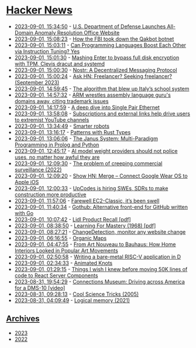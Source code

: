 # [Hacker News](https://kherrick.github.io/hacker-news/)

* [2023-09-01, 15:34:50](https://news.ycombinator.com/item?id=37352148) - [U.S. Department of Defense Launches All-Domain Anomaly Resolution Office Website](https://www.defense.gov/News/Releases/Release/Article/3513171/the-department-of-defense-launches-the-all-domain-anomaly-resolution-office-web/)
* [2023-09-01, 15:08:23](https://news.ycombinator.com/item?id=37351802) - [How the FBI took down the Qakbot botnet](https://techcrunch.com/2023/09/01/fbi-qakbot-takedown-operation-duck-hunt/)
* [2023-09-01, 15:03:11](https://news.ycombinator.com/item?id=37351716) - [Can Programming Languages Boost Each Other via Instruction Tuning? Yes](https://arxiv.org/abs/2308.16824)
* [2023-09-01, 15:01:30](https://news.ycombinator.com/item?id=37351685) - [Mashing Enter to bypass full disk encryption with TPM, Clevis dracut and systemd](https://pulsesecurity.co.nz/advisories/tpm-luks-bypass)
* [2023-09-01, 15:00:30](https://news.ycombinator.com/item?id=37351668) - [Nostr: A Decentralized Messaging Protocol](https://hivemind.vc/nostr/)
* [2023-09-01, 15:00:24](https://news.ycombinator.com/item?id=37351666) - [Ask HN: Freelancer? Seeking freelancer? (September 2023)](https://news.ycombinator.com/item?id=37351666)
* [2023-09-01, 14:59:45](https://news.ycombinator.com/item?id=37351656) - [The algorithm that blew up Italy’s school system](https://algorithmwatch.org/en/algorithm-school-system-italy/)
* [2023-09-01, 14:57:32](https://news.ycombinator.com/item?id=37351628) - [ARM wrestles assembly language guru's domains away, citing trademark issues](https://www.theregister.com/2023/08/31/a_star_star_domains/)
* [2023-09-01, 14:17:59](https://news.ycombinator.com/item?id=37351157) - [A deep dive into Single Pair Ethernet](https://electricui.com/blog/spe-sensor-node)
* [2023-09-01, 13:58:08](https://news.ycombinator.com/item?id=37350920) - [Subscriptions and external links help drive users to extremist YouTube channels](https://www.science.org/doi/10.1126/sciadv.add8080)
* [2023-09-01, 13:34:49](https://news.ycombinator.com/item?id=37350634) - [Smarter robots](https://factorio.com/blog/post/fff-374)
* [2023-09-01, 13:16:17](https://news.ycombinator.com/item?id=37350422) - [Patterns with Rust Types](https://www.shuttle.rs/blog/2022/07/28/patterns-with-rust-types)
* [2023-09-01, 13:06:06](https://news.ycombinator.com/item?id=37350310) - [The Janus System: Multi-Paradigm Programming in Prolog and Python](https://arxiv.org/abs/2308.15893)
* [2023-09-01, 12:45:17](https://news.ycombinator.com/item?id=37350123) - [AI model weight providers should not police uses, no matter how awful they are](http://marble.onl/posts/model_censorship.html)
* [2023-09-01, 12:09:30](https://news.ycombinator.com/item?id=37349732) - [The problem of creeping commercial surveillance (2022)](https://elnion.com/2022/02/07/the-problem-of-creeping-commercial-surveillance/)
* [2023-09-01, 12:09:20](https://news.ycombinator.com/item?id=37349730) - [Show HN: Merge – Connect Google Wear OS to Apple iOS](https://www.merge.watch)
* [2023-09-01, 12:00:33](https://news.ycombinator.com/item?id=37349654) - [UpCodes is hiring SWEs, SDRs to make construction more productive](https://up.codes/careers)
* [2023-09-01, 11:57:06](https://news.ycombinator.com/item?id=37349633) - [Farewell EC2-Classic, it’s been swell](https://www.allthingsdistributed.com/2023/09/farewell-ec2-classic.html)
* [2023-09-01, 11:40:34](https://news.ycombinator.com/item?id=37349487) - [Gothub: Alternative front-end for GitHub written with Go](https://codeberg.org/gothub/gothub)
* [2023-09-01, 10:07:42](https://news.ycombinator.com/item?id=37348808) - [Lidl Product Recall [pdf]](https://www.lidl.co.uk/static/assets/Paw_Patrol_Public_Recall_poster-500790.pdf)
* [2023-09-01, 08:38:50](https://news.ycombinator.com/item?id=37348240) - [Learning For Mastery (1968) [pdf]](http://www.researchforteachers.org.uk/sites/default/files/Docs/Bloom%20(1968)%20Learning%20for%20Mastery_0.pdf)
* [2023-09-01, 08:27:21](https://news.ycombinator.com/item?id=37348162) - [ChangeDetection, monitor any website change](https://github.com/dgtlmoon/changedetection.io)
* [2023-09-01, 06:16:55](https://news.ycombinator.com/item?id=37347447) - [Organic Maps](https://organicmaps.app/)
* [2023-09-01, 04:47:55](https://news.ycombinator.com/item?id=37346899) - [From Art Nouveau to Bauhaus: How Home Interiors Looked in Popular Art Movements](https://www.archdaily.com/1005570/from-art-nouveau-to-the-bauhaus-how-home-interiors-looked-in-popular-art-movements)
* [2023-09-01, 02:50:58](https://news.ycombinator.com/item?id=37346218) - [Writing a bare-metal RISC-V application in D](https://zyedidia.github.io/blog/posts/1-d-baremetal/)
* [2023-09-01, 02:34:33](https://news.ycombinator.com/item?id=37346115) - [Animated Knots](https://www.animatedknots.com/)
* [2023-09-01, 01:29:15](https://news.ycombinator.com/item?id=37345727) - [Things I wish I knew before moving 50K lines of code to React Server Components](https://www.mux.com/blog/what-are-react-server-components)
* [2023-08-31, 19:54:29](https://news.ycombinator.com/item?id=37342828) - [Connections Museum: Driving across America for a DMS-10 [video]](https://www.youtube.com/watch?v=CrviyMrHLYw)
* [2023-08-31, 09:28:13](https://news.ycombinator.com/item?id=37334563) - [Cool Science Tricks (2005)](https://daveroot.neocities.org/sciencetricks/)
* [2023-08-31, 04:09:49](https://news.ycombinator.com/item?id=37332354) - [Logical memory (2021)](https://www.ibm.com/docs/en/power8?topic=memory-logical)

## [Archives](archives/index.md)

* [2023](archives/2023/index.md)
* [2022](archives/2022/index.md)
